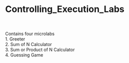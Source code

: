 # Controlling_Execution_Labs
<br>
<br>
Contains four microlabs <br>
1. Greeter<br>
2. Sum of N Calculator<br>
3. Sum or Product of N Calculator<br>
4. Guessing Game <br>
